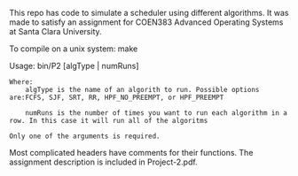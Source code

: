 This repo has code to simulate a scheduler using different algorithms. It was made to satisfy an assignment for COEN383 Advanced Operating Systems at Santa Clara University. 

To compile on a unix system:
    make

Usage:
    bin/P2 [algType | numRuns]

    Where:
        algType is the name of an algorith to run. Possible options are:FCFS, SJF, SRT, RR, HPF_NO_PREEMPT, or HPF_PREEMPT

        numRuns is the number of times you want to run each algorithm in a row. In this case it will run all of the algoritms

    Only one of the arguments is required.

Most complicated headers have comments for their functions. The assignment description is included in Project-2.pdf.

